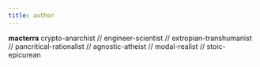 ```yaml
---
title: author
---
```


**macterra** crypto-anarchist // engineer-scientist // extropian-transhumanist // pancritical-rationalist // agnostic-atheist // modal-realist // stoic-epicurean


